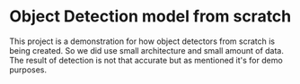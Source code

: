 # Object Detection model from scratch
 This project is a demonstration for how object detectors from scratch is being created. So we did use small architecture and small amount of data. The result of detection is not that accurate but as mentioned it's for demo purposes.
